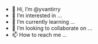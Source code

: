 - 👋 Hi, I’m @yvantirry
- 👀 I’m interested in ...
- 🌱 I’m currently learning ...
- 💞️ I’m looking to collaborate on ...
- 📫 How to reach me ...

<!---
yvantirry/yvantirry is a ✨ special ✨ repository because its `README.md` (this file) appears on your GitHub profile.
You can click the Preview link to take a look at your changes.
--->
